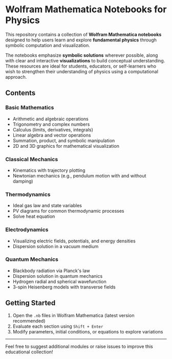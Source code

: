 # Wolfram Mathematica Notebooks for Physics

This repository contains a collection of **Wolfram Mathematica notebooks** designed to help users learn and explore **fundamental physics** through symbolic computation and visualization.

The notebooks emphasize **symbolic solutions** wherever possible, along with clear and interactive **visualizations** to build conceptual understanding. These resources are ideal for students, educators, or self-learners who wish to strengthen their understanding of physics using a computational approach.

## Contents

### Basic Mathematics
- Arithmetic and algebraic operations
- Trigonometry and complex numbers
- Calculus (limits, derivatives, integrals)
- Linear algebra and vector operations
- Summation, product, and symbolic manipulation
- 2D and 3D graphics for mathematical visualization

### Classical Mechanics
- Kinematics with trajectory plotting
- Newtonian mechanics (e.g., pendulum motion with and without damping)

### Thermodynamics
- Ideal gas law and state variables
- PV diagrams for common thermodynamic processes
- Solve heat equation

### Electrodynamics
- Visualizing electric fields, potentials, and energy densities
- Dispersion solution in a vacuum medium

### Quantum Mechanics
- Blackbody radiation via Planck's law
- Dispersion solution in quantum mechanics
- Hydrogen radial and spherical wavefunction
- 3-spin Heisenberg models with transverse fields

## Getting Started

1. Open the `.nb` files in Wolfram Mathematica (latest version recommended)
2. Evaluate each section using `Shift + Enter`
3. Modify parameters, initial conditions, or equations to explore variations

---

Feel free to suggest additional modules or raise issues to improve this educational collection!